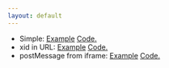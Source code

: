 ```yaml
---
layout: default
---
```

- Simple: [Example](simple/) [Code.](https://github.com/pol-is/polis-examples/tree/master/docs/simple)
- xid in URL: [Example](xid-in-url/?xid=foobar) [Code.](https://github.com/pol-is/polis-examples/tree/master/docs/xid-in-url)
- postMessage from iframe: [Example](postmessage-from-iframe/) [Code.](https://github.com/pol-is/polis-examples/tree/master/docs/postmessage-from-iframe)
